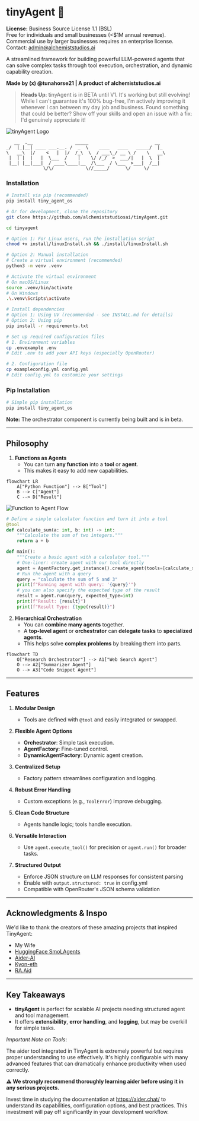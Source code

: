 # tinyAgent 🤖

**License:** Business Source License 1.1 (BSL)  
Free for individuals and small businesses (<$1M annual revenue).  
Commercial use by larger businesses requires an enterprise license.  
Contact: admin@alchemiststudios.ai

A streamlined framework for building powerful LLM-powered agents that can solve complex tasks through tool execution, orchestration, and dynamic capability creation.

**Made by (x) @tunahorse21 | A product of alchemiststudios.ai**

> **Heads Up**: tinyAgent is in BETA until V1. It's working but still evolving!  
> While I can't guarantee it's 100% bug-free, I'm actively improving it whenever I can between my day job and business.
> Found something that could be better? Show off your skills and open an issue with a fix: I'd genuinely appreciate it!

![tinyAgent Logo](tintAgentLogo.png)

```
   __  .__                _____                         __
_/  |_|__| ____ ___.__. /  _  \    ____   ____   _____/  |_
\   __\  |/    <   |  |/  /_\  \  / ___\_/ __ \ /    \   __\
 |  | |  |   |  \___  /    |    \/ /_/  >  ___/|   |  \  |
 |__| |__|___|  / ____\____|__  /\___  / \___  >___|  /__|
              \/\/            \//_____/      \/     \/
```

### Installation

```bash
# Install via pip (recommended)
pip install tiny_agent_os

# Or for development, clone the repository
git clone https://github.com/alchemiststudiosai/tinyAgent.git

cd tinyagent

# Option 1: For Linux users, run the installation script
chmod +x install/linuxInstall.sh && ./install/linuxInstall.sh

# Option 2: Manual installation
# Create a virtual environment (recommended)
python3 -m venv .venv

# Activate the virtual environment
# On macOS/Linux
source .venv/bin/activate
# On Windows
.\.venv\Scripts\activate

# Install dependencies
# Option 1: Using UV (recommended - see INSTALL.md for details)
# Option 2: Using pip
pip install -r requirements.txt

# Set up required configuration files
# 1. Environment variables
cp .envexample .env
# Edit .env to add your API keys (especially OpenRouter)

# 2. Configuration file
cp exampleconfig.yml config.yml
# Edit config.yml to customize your settings
```

### Pip Installation

```bash
# Simple pip installation
pip install tiny_agent_os
```

**Note:** The orchestrator component is currently being built and is in beta.

---

## Philosophy

1. **Functions as Agents**
   - You can turn **any function** into a **tool** or **agent**.
   - This makes it easy to add new capabilities.

```mermaid
flowchart LR
    A["Python Function"] --> B["Tool"]
    B --> C["Agent"]
    C --> D["Result"]
```

![Function to Agent Flow](static/images/func_agent.png)

```python
# Define a simple calculator function and turn it into a tool
@tool
def calculate_sum(a: int, b: int) -> int:
    """Calculate the sum of two integers."""
    return a + b

def main():
    """Create a basic agent with a calculator tool."""
    # One-liner: create agent with our tool directly
    agent = AgentFactory.get_instance().create_agent(tools=[calculate_sum])
    # Run the agent with a query
    query = "calculate the sum of 5 and 3"
    print(f"Running agent with query: '{query}'")
    # you can also specify the expected type of the result
    result = agent.run(query, expected_type=int)
    print(f"Result: {result}")
    print(f"Result Type: {type(result)}")
```

2. **Hierarchical Orchestration**
   - You can **combine many agents** together.
   - A **top-level agent** or **orchestrator** can **delegate tasks** to **specialized agents**.
   - This helps solve **complex problems** by breaking them into parts.

```mermaid
flowchart TD
    O["Research Orchestrator"] --> A1["Web Search Agent"]
    O --> A2["Summarizer Agent"]
    O --> A3["Code Snippet Agent"]
```

---

## Features

1. **Modular Design**

   - Tools are defined with `@tool` and easily integrated or swapped.

2. **Flexible Agent Options**

   - **Orchestrator**: Simple task execution.
   - **AgentFactory**: Fine-tuned control.
   - **DynamicAgentFactory**: Dynamic agent creation.

3. **Centralized Setup**

   - Factory pattern streamlines configuration and logging.

4. **Robust Error Handling**

   - Custom exceptions (e.g., `ToolError`) improve debugging.

5. **Clean Code Structure**

   - Agents handle logic; tools handle execution.

6. **Versatile Interaction**

   - Use `agent.execute_tool()` for precision or `agent.run()` for broader tasks.

7. **Structured Output**
   - Enforce JSON structure on LLM responses for consistent parsing
   - Enable with `output.structured: true` in config.yml
   - Compatible with OpenRouter's JSON schema validation

---

## Acknowledgments & Inspo

We'd like to thank the creators of these amazing projects that inspired TinyAgent:

- My Wife
- [HuggingFace SmoLAgents](https://github.com/huggingface/smolagents)
- [Aider-AI](https://github.com/Aider-AI/aider)
- [Kyon-eth](https://github.com/kyon-eth)
- [RA.Aid](https://github.com/ai-christianson/RA.Aid)

---

## Key Takeaways

- **tinyAgent** is perfect for scalable AI projects needing structured agent and tool management.
- It offers **extensibility**, **error handling**, and **logging**, but may be overkill for simple tasks.

_Important Note on Tools_:

The aider tool integrated in TinyAgent is extremely powerful but requires proper understanding to use effectively. It's highly configurable with many advanced features that can dramatically enhance productivity when used correctly.

**⚠️ We strongly recommend thoroughly learning aider before using it in any serious projects.**

Invest time in studying the documentation at https://aider.chat/ to understand its capabilities, configuration options, and best practices. This investment will pay off significantly in your development workflow.
